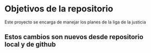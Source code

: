 # Objetivos de la repositorio

Este proyecto se encarga de manejar los planes de la liga de la justicia
## Estos cambios son nuevos desde repositorio local y de github